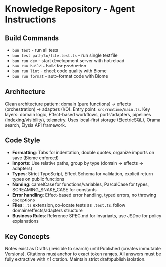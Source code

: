 # Knowledge Repository - Agent Instructions

## Build Commands
- `bun test` - run all tests  
- `bun test path/to/file.test.ts` - run single test file
- `bun run dev` - start development server with hot reload
- `bun run build` - build for production
- `bun run lint` - check code quality with Biome
- `bun run format` - auto-format code with Biome

## Architecture
Clean architecture pattern: domain (pure functions) → effects (orchestration) → adapters (I/O). Entry point: `src/runtime/main.ts`. Key layers: domain logic, Effect-based workflows, ports/adapters, pipelines (indexing/visibility), telemetry. Uses local-first storage (ElectricSQL), Orama search, Elysia API framework.

## Code Style
- **Formatting**: Tabs for indentation, double quotes, organize imports on save (Biome enforced)
- **Imports**: Use relative paths, group by type (domain → effects → adapters)
- **Types**: Strict TypeScript, Effect Schema for validation, explicit return types on public functions
- **Naming**: camelCase for functions/variables, PascalCase for types, SCREAMING_SNAKE_CASE for constants
- **Error handling**: Effect-based error handling, typed errors, no throwing exceptions
- **Files**: `.ts` extension, co-locate tests as `.test.ts`, follow domain/effects/adapters structure
- **Business Rules**: Reference SPEC.md for invariants, use JSDoc for policy explanations

## Key Concepts
Notes exist as Drafts (invisible to search) until Published (creates immutable Versions). Citations must anchor to exact token ranges. All answers must be fully extractive with ≥1 citation. Maintain strict draft/publish isolation.
